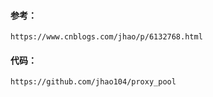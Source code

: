 


#### 参考：
    https://www.cnblogs.com/jhao/p/6132768.html

#### 代码：
    https://github.com/jhao104/proxy_pool
